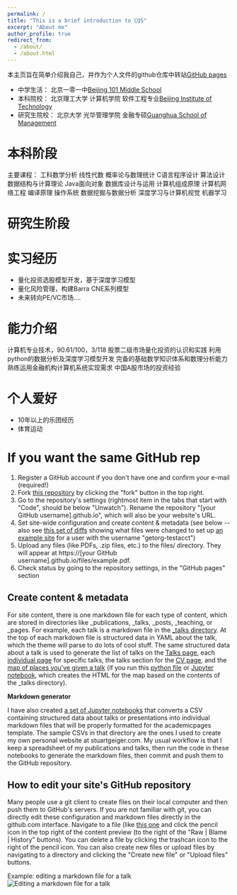 ```yaml
---
permalink: /
title: "This is a brief introduction to CQS"
excerpt: "About me"
author_profile: true
redirect_from: 
  - /about/
  - /about.html
---
```


本主页旨在简单介绍我自己，并作为个人文件的github仓库中转站[GitHub pages](https://github.com/CodyQS)
- 中学生活： 北京一零一中[Beijing 101 Middle School](https://beijing101.com/)
- 本科院校： 北京理工大学 计算机学院 软件工程专业[Beijing Institute of Technology](https://bit.edu.cn/)
- 研究生院校： 北京大学 光华管理学院 金融专硕[Guanghua School of Management](https://www.gsm.pku.edu.cn/)


本科阶段
======
主要课程：
工科数学分析 线性代数 概率论与数理统计
C语言程序设计 算法设计 数据结构与计算理论
Java面向对象 数据库设计与运用 计算机组成原理
计算机网络工程 编译原理 操作系统
数据挖掘与数据分析 深度学习与计算机视觉 机器学习


研究生阶段
======



实习经历
======
- 量化投资选股模型开发，基于深度学习模型
- 量化风险管理，构建Barra CNE系列模型
- 未来转向PE/VC市场....


能力介绍
======
计算机专业技术，90.61/100，3/118
股票二级市场量化投资的认识和实践
利用python的数据分析及深度学习模型开发
完备的基础数学知识体系和数理分析能力
熟练运用金融机构计算机系统实现需求
中国A股市场的投资经验


个人爱好
======
- 10年以上的乐团经历
- 体育运动



If you want the same GitHub rep
======
1. Register a GitHub account if you don't have one and confirm your e-mail (required!)
1. Fork [this repository](https://github.com/academicpages/academicpages.github.io) by clicking the "fork" button in the top right. 
1. Go to the repository's settings (rightmost item in the tabs that start with "Code", should be below "Unwatch"). Rename the repository "[your GitHub username].github.io", which will also be your website's URL.
1. Set site-wide configuration and create content & metadata (see below -- also see [this set of diffs](http://archive.is/3TPas) showing what files were changed to set up [an example site](https://getorg-testacct.github.io) for a user with the username "getorg-testacct")
1. Upload any files (like PDFs, .zip files, etc.) to the files/ directory. They will appear at https://[your GitHub username].github.io/files/example.pdf.  
1. Check status by going to the repository settings, in the "GitHub pages" section


Create content & metadata
------
For site content, there is one markdown file for each type of content, which are stored in directories like _publications, _talks, _posts, _teaching, or _pages. For example, each talk is a markdown file in the [_talks directory](https://github.com/academicpages/academicpages.github.io/tree/master/_talks). At the top of each markdown file is structured data in YAML about the talk, which the theme will parse to do lots of cool stuff. The same structured data about a talk is used to generate the list of talks on the [Talks page](https://academicpages.github.io/talks), each [individual page](https://academicpages.github.io/talks/2012-03-01-talk-1) for specific talks, the talks section for the [CV page](https://academicpages.github.io/cv), and the [map of places you've given a talk](https://academicpages.github.io/talkmap.html) (if you run this [python file](https://github.com/academicpages/academicpages.github.io/blob/master/talkmap.py) or [Jupyter notebook](https://github.com/academicpages/academicpages.github.io/blob/master/talkmap.ipynb), which creates the HTML for the map based on the contents of the _talks directory).

**Markdown generator**

I have also created [a set of Jupyter notebooks](https://github.com/academicpages/academicpages.github.io/tree/master/markdown_generator
) that converts a CSV containing structured data about talks or presentations into individual markdown files that will be properly formatted for the academicpages template. The sample CSVs in that directory are the ones I used to create my own personal website at stuartgeiger.com. My usual workflow is that I keep a spreadsheet of my publications and talks, then run the code in these notebooks to generate the markdown files, then commit and push them to the GitHub repository.

How to edit your site's GitHub repository
------
Many people use a git client to create files on their local computer and then push them to GitHub's servers. If you are not familiar with git, you can directly edit these configuration and markdown files directly in the github.com interface. Navigate to a file (like [this one](https://github.com/academicpages/academicpages.github.io/blob/master/_talks/2012-03-01-talk-1.md) and click the pencil icon in the top right of the content preview (to the right of the "Raw | Blame | History" buttons). You can delete a file by clicking the trashcan icon to the right of the pencil icon. You can also create new files or upload files by navigating to a directory and clicking the "Create new file" or "Upload files" buttons. 

Example: editing a markdown file for a talk
![Editing a markdown file for a talk](/images/editing-talk.png)

